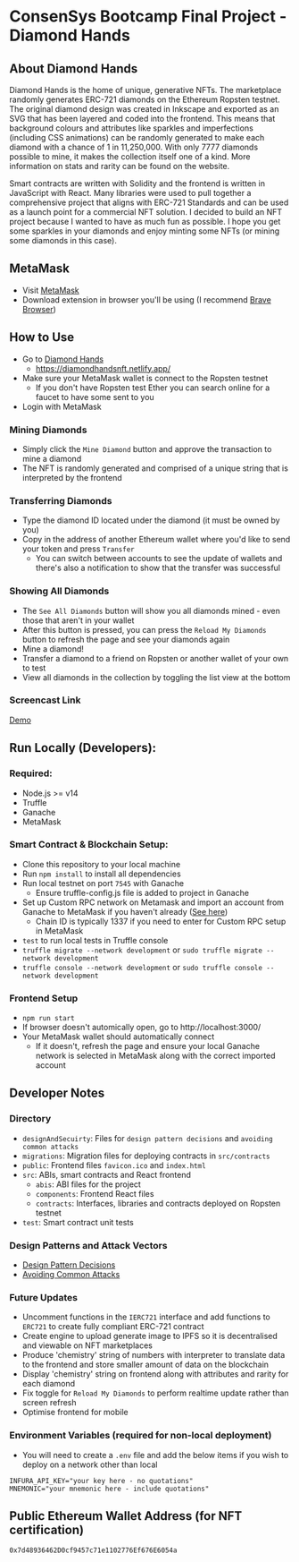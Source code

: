 # ConsenSys Bootcamp Final Project - Diamond Hands
## About Diamond Hands
Diamond Hands is the home of unique, generative NFTs. The marketplace randomly generates ERC-721 diamonds on the Ethereum Ropsten testnet. The original diamond design was created in Inkscape and exported as an SVG that has been layered and coded into the frontend. This means that background colours and attributes like sparkles and imperfections (including CSS animations) can be randomly generated to make each diamond with a chance of 1 in 11,250,000. With only 7777 diamonds possible to mine, it makes the collection itself one of a kind. More information on stats and rarity can be found on the website. 

Smart contracts are written with Solidity and the frontend is written in JavaScript with React. Many libraries were used to pull together a comprehensive project that aligns with ERC-721 Standards and can be used as a launch point for a commercial NFT solution. I decided to build an NFT project because I wanted to have as much fun as possible. I hope you get some sparkles in your diamonds and enjoy minting some NFTs (or mining some diamonds in this case).
## MetaMask
* Visit [MetaMask](https://metamask.io/)
* Download extension in browser you'll be using (I recommend [Brave Browser](https://brave.com/))
## How to Use
* Go to [Diamond Hands](https://diamondhandsnft.netlify.app/)
  * https://diamondhandsnft.netlify.app/
* Make sure your MetaMask wallet is connect to the Ropsten testnet
  * If you don't have Ropsten test Ether you can search online for a faucet to have some sent to you
* Login with MetaMask
### Mining Diamonds
* Simply click the `Mine Diamond` button and approve the transaction to mine a diamond
* The NFT is randomly generated and comprised of a unique string that is interpreted by the frontend
### Transferring Diamonds
* Type the diamond ID located under the diamond (it must be owned by you)
* Copy in the address of another Ethereum wallet where you'd like to send your token and press `Transfer`
  * You can switch between accounts to see the update of wallets and there's also a notification to show that the transfer was successful
### Showing All Diamonds
* The `See All Diamonds` button will show you all diamonds mined - even those that aren't in your wallet
* After this button is pressed, you can press the `Reload My Diamonds` button to refresh the page and see your diamonds again
* Mine a diamond!
* Transfer a diamond to a friend on Ropsten or another wallet of your own to test
* View all diamonds in the collection by toggling the list view at the bottom
### Screencast Link
[Demo](https://www.loom.com/share/b92690d3970b4fa0ad7b7df02ce22aa9)
## Run Locally (Developers):
### Required:
* Node.js >= v14
* Truffle
* Ganache
* MetaMask
### Smart Contract & Blockchain Setup:
* Clone this repository to your local machine
* Run `npm install` to install all dependencies
* Run local testnet on port `7545` with Ganache
  * Ensure truffle-config.js file is added to project in Ganache
* Set up Custom RPC network on Metamask and import an account from Ganache to MetaMask if you haven't already ([See here](https://www.trufflesuite.com/docs/truffle/getting-started/truffle-with-metamask/))
  * Chain ID is typically 1337 if you need to enter for Custom RPC setup in MetaMask
* `test` to run local tests in Truffle console
* `truffle migrate --network development` or `sudo truffle migrate --network development`
* `truffle console --network development` or `sudo truffle console --network development`
### Frontend Setup
* `npm run start`
* If browser doesn't automically open, go to http://localhost:3000/
* Your MetaMask wallet should automatically connect
  * If it doesn't, refresh the page and ensure your local Ganache network is selected in MetaMask along with the correct imported account
## Developer Notes
### Directory
* `designAndSecuirty`: Files for `design pattern decisions` and `avoiding common attacks`
* `migrations`: Migration files for deploying contracts in `src/contracts`
* `public`: Frontend files `favicon.ico` and `index.html`
* `src`: ABIs, smart contracts and React frontend
  * `abis`: ABI files for the project
  * `components`: Frontend React files
  * `contracts`: Interfaces, libraries and contracts deployed on Ropsten testnet
* `test`: Smart contract unit tests
### Design Patterns and Attack Vectors
* [Design Pattern Decisions](/designAndSecurity/design_pattern_decisions.md)
* [Avoiding Common Attacks](/designAndSecurity/avoiding_common_attacks.md)
### Future Updates
* Uncomment functions in the `IERC721` interface and add functions to `ERC721` to create fully compliant ERC-721 contract
* Create engine to upload generate image to IPFS so it is decentralised and viewable on NFT marketplaces
* Produce 'chemistry' string of numbers with interpreter to translate data to the frontend and store smaller amount of data on the blockchain
* Display 'chemistry' string on frontend along with attributes and rarity for each diamond
* Fix toggle for `Reload My Diamonds` to perform realtime update rather than screen refresh
* Optimise frontend for mobile
### Environment Variables (required for non-local deployment)
* You will need to create a `.env` file and add the below items if you wish to deploy on a network other than local
```
INFURA_API_KEY="your key here - no quotations"
MNEMONIC="your mnemonic here - include quotations"
```
## Public Ethereum Wallet Address (for NFT certification)
`0x7d48936462D0cf9457c71e1102776Ef676E6054a`